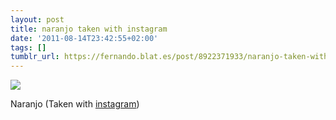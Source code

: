 ```yaml
---
layout: post
title: naranjo taken with instagram
date: '2011-08-14T23:42:55+02:00'
tags: []
tumblr_url: https://fernando.blat.es/post/8922371933/naranjo-taken-with-instagram
---
```

 ![](/tumblr_files/tumblr_lpxtnjPJuo1qz4y16o1_640.jpg)  

Naranjo (Taken with [instagram](http://instagr.am))
